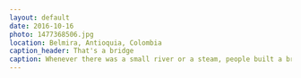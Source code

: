 ```yaml
---
layout: default
date: 2016-10-16
photo: 1477368506.jpg
location: Belmira, Antioquia, Colombia
caption_header: That's a bridge
caption: Whenever there was a small river or a steam, people built a bridge as big and gorgeous as this one! jajaja (laugh in spanish)
---
```

